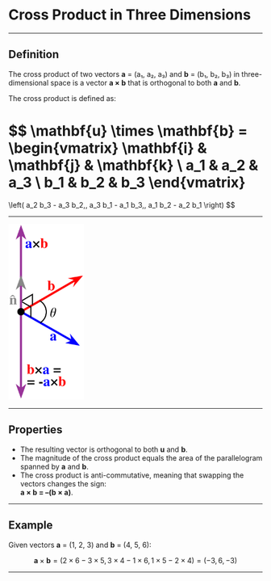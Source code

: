 <!-- File: linear_algebra/cross_product.md -->

# Cross Product in Three Dimensions

---

## Definition

The cross product of two vectors **a** = (a₁, a₂, a₃) and **b** = (b₁, b₂, b₃) in three-dimensional space is a vector **a × b** that is orthogonal to both **a** and **b**.

The cross product is defined as:

$$
\mathbf{u} \times \mathbf{b} = 
\begin{vmatrix}
\mathbf{i} & \mathbf{j} & \mathbf{k} \\
a_1 & a_2 & a_3 \\
b_1 & b_2 & b_3
\end{vmatrix}
= 
\left(
a_2 b_3 - a_3 b_2,\,
a_3 b_1 - a_1 b_3,\,
a_1 b_2 - a_2 b_1
\right)
$$

---

<img src="../assets/cross_product_vector.svg" alt="Cross Product Illustration" width="150"/>

---

## Properties

- The resulting vector is orthogonal to both **u** and **b**.  
- The magnitude of the cross product equals the area of the parallelogram spanned by **a** and **b**.  
- The cross product is anti-commutative, meaning that swapping the vectors changes the sign:  
  **a × b = –(b × a)**.

---

## Example

Given vectors **a** = (1, 2, 3) and **b** = (4, 5, 6):

$$
\mathbf{a} \times \mathbf{b} = 
\left(
2 \times 6 - 3 \times 5,\,
3 \times 4 - 1 \times 6,\,
1 \times 5 - 2 \times 4
\right) = (-3, 6, -3)
$$

---
